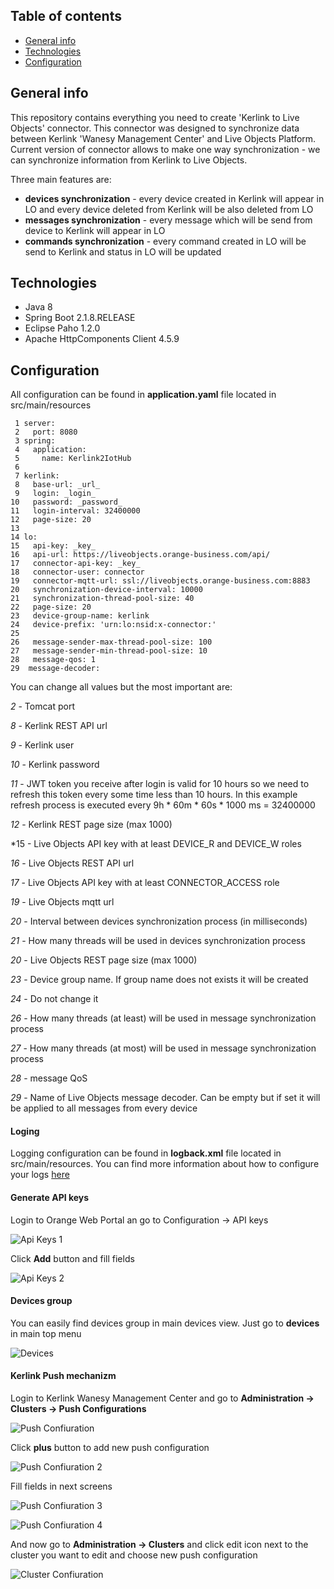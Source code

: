 ## Table of contents
* [General info](#general-info)
* [Technologies](#technologies)
* [Configuration](#configuration)

## General info
This repository contains everything you need to create 'Kerlink to Live Objects' connector. This connector was designed to synchronize data between Kerlink 'Wanesy Management Center' and Live Objects Platform. Current version of connector allows to make one way synchronization - we can synchronize information from Kerlink to Live Objects.

Three main features are:
* **devices synchronization** - every device created in Kerlink will appear in LO and every device deleted from Kerlink will be also deleted from LO
* **messages synchronization** - every message which will be send from device to Kerlink will appear in LO
* **commands synchronization** - every command created in LO will be send to Kerlink and status in LO will be updated

## Technologies
* Java 8
* Spring Boot 2.1.8.RELEASE
* Eclipse Paho 1.2.0
* Apache HttpComponents Client 4.5.9

## Configuration
All configuration can be found in **application.yaml** file located in src/main/resources

```
 1 server:
 2   port: 8080
 3 spring:
 4   application:
 5     name: Kerlink2IotHub
 6     
 7 kerlink:
 8   base-url: _url_
 9   login: _login_
10   password: _password_
11   login-interval: 32400000
12   page-size: 20
13   
14 lo:
15   api-key: _key_
16   api-url: https://liveobjects.orange-business.com/api/
17   connector-api-key: _key_
18   connector-user: connector
19   connector-mqtt-url: ssl://liveobjects.orange-business.com:8883
20   synchronization-device-interval: 10000
21   synchronization-thread-pool-size: 40
22   page-size: 20
23   device-group-name: kerlink
24   device-prefix: 'urn:lo:nsid:x-connector:'
25   
26   message-sender-max-thread-pool-size: 100
27   message-sender-min-thread-pool-size: 10
28   message-qos: 1
29  message-decoder: 
```
You can change all values but the most important are:

*2* - Tomcat port

*8* - Kerlink REST API url

*9* -  Kerlink user

*10* -  Kerlink password

*11* -  JWT token you receive after login is valid for 10 hours so we need to refresh this token every some time less than 10 hours. In this example refresh process is executed every 9h * 60m * 60s * 1000 ms = 32400000

*12* - Kerlink REST page size (max 1000)

*15 - Live Objects API key with at least DEVICE\_R and DEVICE\_W roles 

*16* - Live Objects REST API url

*17* - Live Objects API key with at least CONNECTOR_ACCESS role

*19* - Live Objects mqtt url

*20* - Interval between devices synchronization process (in milliseconds)

*21* - How many threads will be used in devices synchronization process

*20* - Live Objects REST page size (max 1000)

*23* - Device group name. If group name does not exists it will be created

*24* - Do not change it

*26* - How many threads (at least) will be used in message synchronization process

*27* - How many threads (at most) will be used in message synchronization process

*28* - message QoS

*29* - Name of Live Objects message decoder. Can be empty but if set it will be applied to all messages from every device

#### Loging
Logging configuration can be found in **logback.xml** file located in src/main/resources. You can find more information about how to configure your logs [here](http://logback.qos.ch/manual/configuration.html) 

#### Generate API keys
Login to Orange Web Portal an go to Configuration -> API keys 

![Api Keys 1](/assets/api_key_1.png) 

Click **Add** button and fill fields

![Api Keys 2](/assets/api_key_2.png)


#### Devices group
You can easily find devices group in main devices view. Just go to **devices** in main top menu

![Devices](/assets/devices.png)

#### Kerlink Push mechanizm
Login to Kerlink Wanesy Management Center and go to **Administration -> Clusters -> Push Configurations**

![Push Confiuration](/assets/push_configuration.png)

Click **plus** button to add new push configuration

![Push Confiuration 2](/assets/push_configuration_2.png)

Fill fields in next screens

![Push Confiuration 3](/assets/push_configuration_3.png)

![Push Confiuration 4](/assets/push_configuration_4.png)

And now go to **Administration -> Clusters** and click edit icon next to the cluster you want to edit and choose new push configuration 

![Cluster Confiuration](/assets/cluster_configuration.png)